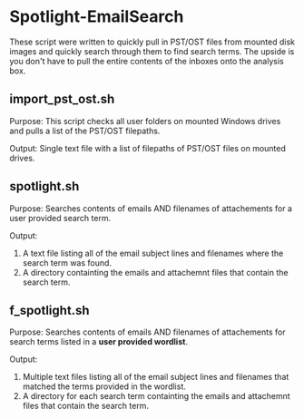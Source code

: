 # Spotlight-EmailSearch

These script were written to quickly pull in PST/OST files from mounted disk images and quickly search through them to find search terms. The upside is you don't have to pull the entire contents of the inboxes onto the analysis box.   

## import_pst_ost.sh
Purpose: This script checks all user folders on mounted Windows drives and pulls a list of the PST/OST filepaths. 

Output: Single text file with a list of filepaths of PST/OST files on mounted drives.

## spotlight.sh
Purpose: Searches contents of emails AND filenames of attachements for a user provided search term.  

Output: 
1. A text file listing all of the email subject lines and filenames where the search term was found.  
2. A directory containting the emails and attachemnt files that contain the search term. 

## f_spotlight.sh
Purpose: Searches contents of emails AND filenames of attachements for search terms listed in a **user provided wordlist**.  

Output: 
1. Multiple text files listing all of the email subject lines and filenames that matched the terms provided in the wordlist.  
2. A directory for each search term containting the emails and attachemnt files that contain the search term. 

